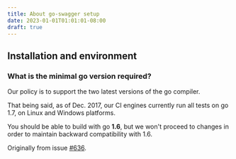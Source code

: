 ```yaml
---
title: About go-swagger setup
date: 2023-01-01T01:01:01-08:00
draft: true
---
```


<!-- Questions about install, setup and dependencies -->

## Installation and environment

### What is the minimal go version required?

Our policy is to support the two latest versions of the go compiler.

That being said, as of Dec. 2017, our CI engines currently run all tests on go 1.7, on Linux and Windows platforms.

You should be able to build with go **1.6**, but we won't proceed to changes in order to maintain backward compatibility with 1.6.

Originally from issue [#636](https://github.com/M15t/go-swagger/issues/636).

<!-- Obsolete stuff : should be resourceful FAQ, though: TODO
### Swagger installation issues
_Use-Case_: I've installed go-swagger using brew ... (story goes on)
Originally from issue [#554](https://github.com/M15t/go-swagger/issues/554).

### What is the proper way to vendor go-swagger?
Originally from issue [#730](https://github.com/M15t/go-swagger/issues/730).
-->
